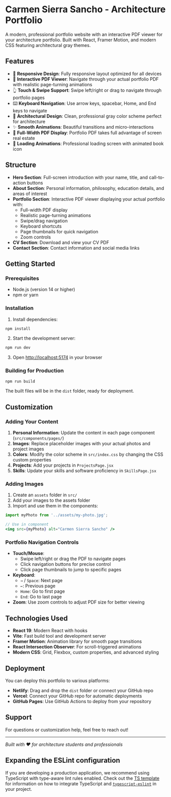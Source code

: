 # Carmen Sierra Sancho - Architecture Portfolio

A modern, professional portfolio website with an interactive PDF viewer for your architecture portfolio. Built with React, Framer Motion, and modern CSS featuring architectural gray themes.

## Features

- 📱 **Responsive Design**: Fully responsive layout optimized for all devices
- 📄 **Interactive PDF Viewer**: Navigate through your actual portfolio PDF with realistic page-turning animations
- 👆 **Touch & Swipe Support**: Swipe left/right or drag to navigate through portfolio pages
- ⌨️ **Keyboard Navigation**: Use arrow keys, spacebar, Home, and End keys to navigate
- 🎨 **Architectural Design**: Clean, professional gray color scheme perfect for architecture
- ✨ **Smooth Animations**: Beautiful transitions and micro-interactions
- 📖 **Full-Width PDF Display**: Portfolio PDF takes full advantage of screen real estate
- 🔄 **Loading Animations**: Professional loading screen with animated book icon

## Structure

- **Hero Section**: Full-screen introduction with your name, title, and call-to-action buttons
- **About Section**: Personal information, philosophy, education details, and areas of interest
- **Portfolio Section**: Interactive PDF viewer displaying your actual portfolio with:
  - Full-width PDF display
  - Realistic page-turning animations
  - Swipe/drag navigation
  - Keyboard shortcuts
  - Page thumbnails for quick navigation
  - Zoom controls
- **CV Section**: Download and view your CV PDF
- **Contact Section**: Contact information and social media links

## Getting Started

### Prerequisites
- Node.js (version 14 or higher)
- npm or yarn

### Installation

1. Install dependencies:
```bash
npm install
```

2. Start the development server:
```bash
npm run dev
```

3. Open [http://localhost:5174](http://localhost:5174) in your browser

### Building for Production

```bash
npm run build
```

The built files will be in the `dist` folder, ready for deployment.

## Customization

### Adding Your Content

1. **Personal Information**: Update the content in each page component (`src/components/pages/`)
2. **Images**: Replace placeholder images with your actual photos and project images
3. **Colors**: Modify the color scheme in `src/index.css` by changing the CSS custom properties
4. **Projects**: Add your projects in `ProjectsPage.jsx`
5. **Skills**: Update your skills and software proficiency in `SkillsPage.jsx`

### Adding Images

1. Create an `assets` folder in `src/`
2. Add your images to the assets folder
3. Import and use them in the components:

```jsx
import myPhoto from '../assets/my-photo.jpg';

// Use in component
<img src={myPhoto} alt="Carmen Sierra Sancho" />
```

### Portfolio Navigation Controls

- **Touch/Mouse**: 
  - Swipe left/right or drag the PDF to navigate pages
  - Click navigation buttons for precise control
  - Click page thumbnails to jump to specific pages
- **Keyboard**:
  - `→` / `Space`: Next page
  - `←`: Previous page
  - `Home`: Go to first page
  - `End`: Go to last page
- **Zoom**: Use zoom controls to adjust PDF size for better viewing

## Technologies Used

- **React 19**: Modern React with hooks
- **Vite**: Fast build tool and development server
- **Framer Motion**: Animation library for smooth page transitions
- **React Intersection Observer**: For scroll-triggered animations
- **Modern CSS**: Grid, Flexbox, custom properties, and advanced styling

## Deployment

You can deploy this portfolio to various platforms:

- **Netlify**: Drag and drop the `dist` folder or connect your GitHub repo
- **Vercel**: Connect your GitHub repo for automatic deployments
- **GitHub Pages**: Use GitHub Actions to deploy from your repository

## Support

For questions or customization help, feel free to reach out!

---

*Built with ❤️ for architecture students and professionals*

## Expanding the ESLint configuration

If you are developing a production application, we recommend using TypeScript with type-aware lint rules enabled. Check out the [TS template](https://github.com/vitejs/vite/tree/main/packages/create-vite/template-react-ts) for information on how to integrate TypeScript and [`typescript-eslint`](https://typescript-eslint.io) in your project.
